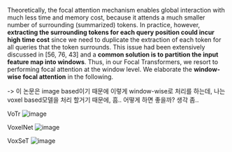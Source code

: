 
Theoretically, the focal attention mechanism enables global interaction with much less time and memory cost, because it attends a much smaller number of surrounding (summarized) tokens. In practice, however, **extracting the surrounding tokens for each query position could incur high time cost** since we need to duplicate the extraction of each token for all queries that the token surrounds. This issue had been extensively discussed in [56, 76, 43] and a **common solution is to partition the input feature map into windows**. Thus, in our Focal Transformers, we resort to performing focal attention at the window level. We elaborate the **window-wise focal attention** in the following.

-> 이 논문은 image based이기 때문에 이렇게 window-wise로 처리를 하는데, 나는 voxel based모델을 처리 할거기 때문에, 흠.. 어떻게 하면 좋을까? 생각 좀..

VoTr
![image](https://user-images.githubusercontent.com/65759092/183331702-e2322b95-ce0c-4e59-9b84-2d68e7dea3bb.png)

VoxelNet
![image](https://user-images.githubusercontent.com/65759092/183331714-0ecf2a56-5dfa-4446-8bda-8392f3b09cf6.png)

VoxSeT
![image](https://user-images.githubusercontent.com/65759092/183331754-7e1d73f1-a87a-4bf0-a599-18360de173b4.png)
